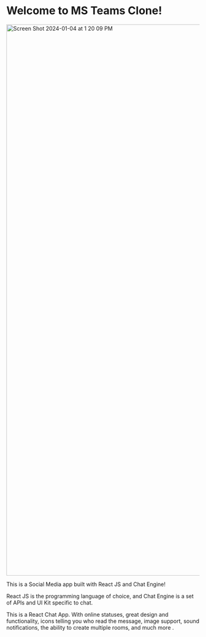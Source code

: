 # Welcome to MS Teams Clone!

<img width="1437" alt="Screen Shot 2024-01-04 at 1 20 09 PM" src="https://github.com/zaki1234-inara/chat_app/assets/128190993/aa167178-488b-4934-b06f-edd05703ff6d">

This is a Social Media app built with React JS and Chat Engine!

React JS is the programming language of choice, and Chat Engine is a set of APIs and UI Kit specific to chat.

This is a React Chat App. With online statuses, great design and functionality, icons telling you who read the message, image support, sound notifications, the ability to create multiple rooms, and much more .
